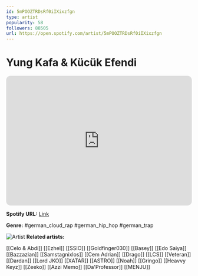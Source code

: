 ```yaml
---
id: 5mPOOZTRDsRf0iIXixzfgn
type: artist
popularity: 58
followers: 88505
url: https://open.spotify.com/artist/5mPOOZTRDsRf0iIXixzfgn
---
```

# Yung Kafa & Kücük Efendi

<iframe style="border-radius:12px" src="https://open.spotify.com/embed/artist/5mPOOZTRDsRf0iIXixzfgn" width="100%" height="352" frameBorder="0" allowfullscreen="" allow="autoplay; clipboard-write; encrypted-media; fullscreen; picture-in-picture" loading="lazy"></iframe>

**Spotify URL:** [Link](https://open.spotify.com/artist/5mPOOZTRDsRf0iIXixzfgn)

**Genre:**  #german_cloud_rap #german_hip_hop #german_trap

![Artist](https://i.scdn.co/image/ab6761610000e5eba1d62aa495f6f95f1a3c6213)
**Related artists:**

[[Celo & Abdi]]
[[Ezhel]]
[[SSIO]]
[[Goldfinger030]]
[[Basey]]
[[Edo Saiya]]
[[Bazzazian]]
[[Samstagnixlos]]
[[Cem Adrian]]
[[Drago]]
[[LCS]]
[[Veteran]]
[[Dardan]]
[[Lord JKO]]
[[XATAR]]
[[ASTRO]]
[[Noah]]
[[Gringo]]
[[Heavvy Keyz]]
[[Zeeko]]
[[Azzi Memo]]
[[Da'Professor]]
[[MENJU]]
